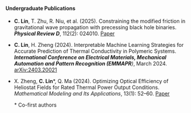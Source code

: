 #### Undergraduate Publications

- **C. Lin**, T. Zhu, R. Niu, et al. (2025). Constraining the modified friction in gravitational wave propagation with precessing black hole binaries. ***Physical Review D***, 112(2): 024010. [Paper](https://journals.aps.org/prd/abstract/10.1103/s3xh-dt13)

- **C. Lin**, H. Zheng (2024). Interpretable Machine Learning Strategies for Accurate Prediction of Thermal Conductivity in Polymeric Systems. ***International Conference on Electrical Materials, Mechanical Automation and Pattern Recognition (EMMAPR**)*, March 2024. [arXiv:2403.20021](https://arxiv.org/abs/2403.20021)

- X. Zheng, **C. Lin***, Q. Ma (2024). Optimizing Optical Efficiency of Heliostat Fields for Rated Thermal Power Output Conditions. *Mathematical Modeling and Its Applications*, 13(1): 52–60. [Paper](https://link.cnki.net/doi/10.19943/j.2095-3070.jmmia.2024.01.06)

  

  \* Co-first authors

  

  

  

  

